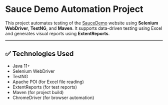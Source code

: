 # Sauce Demo Automation Project

This project automates testing of the [SauceDemo](https://www.saucedemo.com/v1/) website using **Selenium WebDriver**, **TestNG**, and **Maven**. It supports data-driven testing using Excel and generates visual reports using **ExtentReports**.

---

## ✅ Technologies Used
- Java 11+
- Selenium WebDriver
- TestNG
- Apache POI (for Excel file reading)
- ExtentReports (for test reports)
- Maven (for project build)
- ChromeDriver (for browser automation)

  
